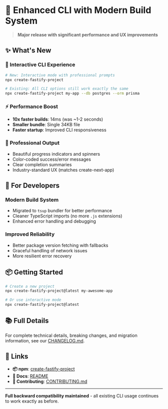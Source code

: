 # 🚀 Enhanced CLI with Modern Build System

> **Major release with significant performance and UX improvements**

## ✨ **What's New**

### **🎯 Interactive CLI Experience**

```bash
# New: Interactive mode with professional prompts
npx create-fastify-project

# Existing: All CLI options still work exactly the same
npx create-fastify-project my-app --db postgres --orm prisma
```

### **⚡ Performance Boost**

- **10x faster builds**: 14ms (was ~1-2 seconds)
- **Smaller bundle**: Single 34KB file
- **Faster startup**: Improved CLI responsiveness

### **🎨 Professional Output**

- Beautiful progress indicators and spinners
- Color-coded success/error messages
- Clear completion summaries
- Industry-standard UX (matches create-next-app)

## 🔧 **For Developers**

### **Modern Build System**

- Migrated to `tsup` bundler for better performance
- Cleaner TypeScript imports (no more `.js` extensions)
- Enhanced error handling and debugging

### **Improved Reliability**

- Better package version fetching with fallbacks
- Graceful handling of network issues
- More resilient error recovery

## 📦 **Getting Started**

```bash
# Create a new project
npx create-fastify-project@latest my-awesome-app

# Or use interactive mode
npx create-fastify-project@latest
```

## 📚 **Full Details**

For complete technical details, breaking changes, and migration information, see our [CHANGELOG.md](https://github.com/jarodtaylor/fastify-project-starter/blob/main/CHANGELOG.md).

## 🔗 **Links**

- **📦 npm**: [create-fastify-project](https://www.npmjs.com/package/create-fastify-project)
- **📖 Docs**: [README](https://github.com/jarodtaylor/fastify-project-starter/blob/main/packages/create-fastify-project/README.md)
- **🤝 Contributing**: [CONTRIBUTING.md](https://github.com/jarodtaylor/fastify-project-starter/blob/main/CONTRIBUTING.md)

---

**Full backward compatibility maintained** - all existing CLI usage continues to work exactly as before.
